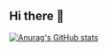 ## Hi there 👋
[![Anurag's GitHub stats](https://github-readme-stats.vercel.app/api?username=jhuni17)](https://github.com/anuraghazra/github-readme-stats)

<!--
**jhuni17/jhuni17** is a ✨ _special_ ✨ repository because its `README.md` (this file) appears on your GitHub profile.

Here are some ideas to get you started:

- 🔭 I’m currently working on ...
- 🌱 I’m currently learning ...
- 👯 I’m looking to collaborate on ...
- 🤔 I’m looking for help with ...
- 💬 Ask me about ...
- 📫 How to reach me: ...
- 😄 Pronouns: ...
- ⚡ Fun fact: ...
-->

